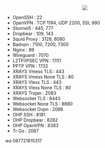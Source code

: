 <p align="center">
<img src="https://readme-typing-svg.herokuapp.com?color=%2336BCF7&center=true&vCenter=true&lines=S+C+R+I+P+T++A+R+Y+A++B+L+I+T+A+R" />
</p>

   - OpenSSH                 : 22
   - OpenVPN                 : TCP 1194, UDP 2200, SSL 990
   - Stunnel5                : 445, 777
   - Dropbear                : 109, 143
   - Squid Proxy             : 3128, 8080
   - Badvpn                  : 7100, 7200, 7300
   - Nginx                   : 89
   - Wireguard               : 7070
   - L2TP/IPSEC VPN          : 1701
   - PPTP VPN                : 1732
   - XRAYS Vmess TLS         : 443
   - XRAYS Vmess None TLS    : 80
   - XRAYS Vless TLS         : 443
   - XRAYS Vless None TLS    : 80
   - XRAYS Trojan            : 2083
   - Websocket TLS           : 8443
   - Websocket None TLS      : 8880
   - Websocket Ovpn          : 2086
   - OHP SSH                 : 8181
   - OHP Dropbear            : 8282
   - OHP OpenVPN             : 8383
   - Tr Go                   : 2087

 wa 087721815317
